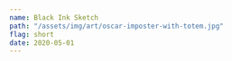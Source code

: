 ```yaml
---
name: Black Ink Sketch
path: "/assets/img/art/oscar-imposter-with-totem.jpg"
flag: short
date: 2020-05-01
---
```

